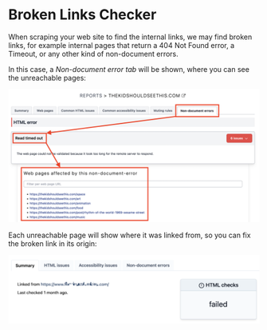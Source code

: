# Broken Links Checker

When scraping your web site to find the internal links, we may find broken links,
for example internal pages that return a 404 Not Found error, a Timeout, or any other kind of
non-document errors.

In this case, a *Non-document error tab* will be shown, where you can see the unreachable pages:

![Non-document errors tab](/img/broken-links/01-non-document-errors-tab.png)

Each unreachable page will show where it was linked from, so you can fix the broken link in its origin:

![The unreachable page shows where it was linked from](/img/broken-links/02-linked-from.png)
